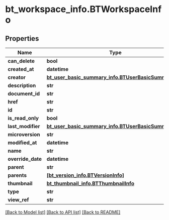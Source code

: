 # bt_workspace_info.BTWorkspaceInfo

## Properties
Name | Type | Description | Notes
------------ | ------------- | ------------- | -------------
**can_delete** | **bool** |  | [optional] 
**created_at** | **datetime** |  | [optional] 
**creator** | [**bt_user_basic_summary_info.BTUserBasicSummaryInfo**](BTUserBasicSummaryInfo.md) |  | [optional] 
**description** | **str** |  | [optional] 
**document_id** | **str** |  | [optional] 
**href** | **str** |  | [optional] 
**id** | **str** |  | [optional] 
**is_read_only** | **bool** |  | [optional] 
**last_modifier** | [**bt_user_basic_summary_info.BTUserBasicSummaryInfo**](BTUserBasicSummaryInfo.md) |  | [optional] 
**microversion** | **str** |  | [optional] 
**modified_at** | **datetime** |  | [optional] 
**name** | **str** |  | [optional] 
**override_date** | **datetime** |  | [optional] 
**parent** | **str** |  | [optional] 
**parents** | [**[bt_version_info.BTVersionInfo]**](BTVersionInfo.md) |  | [optional] 
**thumbnail** | [**bt_thumbnail_info.BTThumbnailInfo**](BTThumbnailInfo.md) |  | [optional] 
**type** | **str** |  | [optional] 
**view_ref** | **str** |  | [optional] 

[[Back to Model list]](../README.md#documentation-for-models) [[Back to API list]](../README.md#documentation-for-api-endpoints) [[Back to README]](../README.md)


